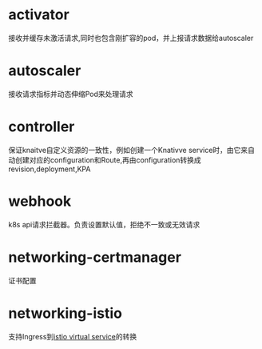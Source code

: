 # activator
接收并缓存未激活请求,同时也包含刚扩容的pod，并上报请求数据给autoscaler

# autoscaler
接收请求指标并动态伸缩Pod来处理请求

# controller
保证knaitve自定义资源的一致性，例如创建一个Knativve service时，由它来自动创建对应的configuration和Route,再由configuration转换成revision,deployment,KPA

# webhook
k8s api请求拦截器。负责设置默认值，拒绝不一致或无效请求

# networking-certmanager
证书配置

# networking-istio
支持Ingress到[istio virtual service](https://istio.io/docs/reference/config/networking/v1alpha3/virtual-service/)的转换
